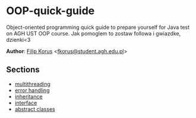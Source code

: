 # OOP-quick-guide
Object-oriented programming quick guide to prepare yourself for Java test on AGH UST OOP course.
Jak pomoglem to zostaw followa i gwiazdke, dzienki<3

**Author**: [Filip Korus](https://fkor.us/) <[fkorus@student.agh.edu.pl](mailto:fkorus@student.agh.edu.pl)>

## Sections
- [multithreading](src/multithreading.java)
- [error handling](src/errorHandling.java)
- [inheritance](src/inheritance.java)
- [interface](src/interfaces.java)
- [abstract classes](src/abstractClasses.java)
